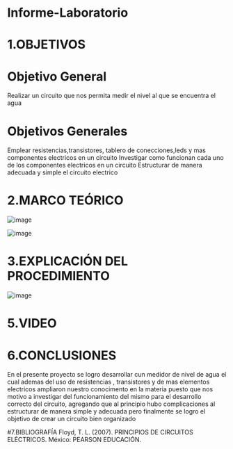 # Informe-Laboratorio
# 1.OBJETIVOS
# Objetivo General
Realizar un circuito que nos permita medir el nivel al que se encuentra el agua 
# Objetivos Generales 
Emplear resistencias,transistores, tablero de conecciones,leds y mas componentes electricos en un circuito 
Investigar como funcionan cada uno de los componentes electricos en un circuito
Estructurar de manera adecuada y simple el circuito electrico 
# 2.MARCO TEÓRICO

![image](https://user-images.githubusercontent.com/86561660/204376194-ad0fa9fc-1024-43d7-961e-fe2891d9ca5a.png)

![image](https://user-images.githubusercontent.com/86561660/204376243-fb90615c-8f10-4282-9f98-0044446e2dcc.png)

# 3.EXPLICACIÓN DEL PROCEDIMIENTO

![image](https://user-images.githubusercontent.com/86561660/204385507-9f9dbb41-48b4-44c6-b21d-0c12420049c7.png)
# 5.VIDEO


# 6.CONCLUSIONES
En el presente proyecto se logro desarrollar cun medidor de nivel de agua el cual ademas del uso de resistencias , transistores y de mas elementos electricos ampliaron nuestro conocimento en la materia puesto que nos motivo a investigar del funcionamiento del mismo para el desarrollo correcto del circuito, agregando que al principio hubo complicaciones al estructurar de manera simple y adecuada pero finalmente se logro el objetivo de crear un circuito bien organizado 

#7.BIBLIOGRAFÍA
Floyd, T. L. (2007). PRINCIPIOS DE CIRCUITOS ELÉCTRICOS. México: PEARSON EDUCACIÓN.
